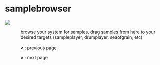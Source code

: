 
<a name=samplebrowser></a><br>
# <b>samplebrowser</b>
<img src="../images/samplebrowser.png"><br>
<div style="display:inline-block;margin-left:50px;">
browse your system for samples. drag samples from here to your desired targets (sampleplayer, drumplayer, seaofgrain, etc)<br/><br/>
<b> < </b>: previous page<br>

<b> > </b>: next page<br>
